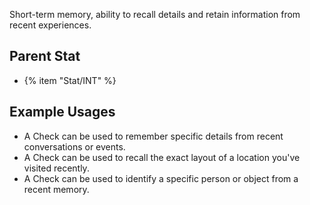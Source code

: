 Short-term memory, ability to recall details and retain information from recent experiences.

## Parent Stat

* {% item "Stat/INT" %}

## Example Usages

* A Check can be used to remember specific details from recent conversations or events.
* A Check can be used to recall the exact layout of a location you've visited recently.
* A Check can be used to identify a specific person or object from a recent memory.
